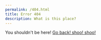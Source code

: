 ```yaml
---
permalink: /404.html
title: Error 404 
description: What is this place?
---
```

You shouldn't be here! [Go back! shoo! shoo!](/)
